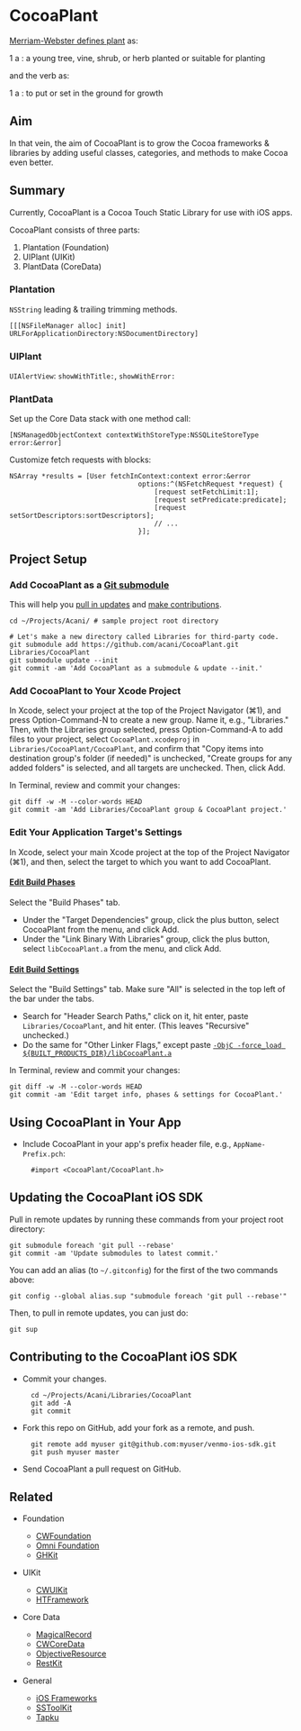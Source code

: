 CocoaPlant
==========

[Merriam-Webster defines plant][1] as:

1 a : a young tree, vine, shrub, or herb planted or suitable for planting

and the verb as:

1 a : to put or set in the ground for growth <plant seeds>


Aim
---

In that vein, the aim of CocoaPlant is to grow the Cocoa frameworks & libraries
by adding useful classes, categories, and methods to make Cocoa even better.


Summary
-------

Currently, CocoaPlant is a Cocoa Touch Static Library for use with iOS apps.

CocoaPlant consists of three parts:

1. Plantation (Foundation)
2. UIPlant (UIKit)
3. PlantData (CoreData)

### Plantation

`NSString` leading & trailing trimming methods.

    [[[NSFileManager alloc] init] URLForApplicationDirectory:NSDocumentDirectory]

### UIPlant

`UIAlertView`: `showWithTitle:`, `showWithError:`

### PlantData

Set up the Core Data stack with one method call:

    [NSManagedObjectContext contextWithStoreType:NSSQLiteStoreType error:&error]

Customize fetch requests with blocks:

    NSArray *results = [User fetchInContext:context error:&error
                                    options:^(NSFetchRequest *request) {
                                        [request setFetchLimit:1];
                                        [request setPredicate:predicate];
                                        [request setSortDescriptors:sortDescriptors];
                                        // ...
                                    }];


Project Setup
-------------

### Add CocoaPlant as a [Git submodule][2]

This will help you [pull in updates][3] and [make contributions][4].

    cd ~/Projects/Acani/ # sample project root directory

    # Let's make a new directory called Libraries for third-party code.
    git submodule add https://github.com/acani/CocoaPlant.git Libraries/CocoaPlant
    git submodule update --init
    git commit -am 'Add CocoaPlant as a submodule & update --init.'


### Add CocoaPlant to Your Xcode Project

In Xcode, select your project at the top of the Project Navigator (⌘1), and press Option-Command-N to create a new group. Name it, e.g., "Libraries." Then, with the Libraries group selected, press Option-Command-A to add files to your project, select `CocoaPlant.xcodeproj` in `Libraries/CocoaPlant/CocoaPlant`, and confirm that "Copy items into destination group's folder (if needed)" is unchecked, "Create groups for any added folders" is selected, and all targets are unchecked. Then, click Add.

In Terminal, review and commit your changes:

    git diff -w -M --color-words HEAD
    git commit -am 'Add Libraries/CocoaPlant group & CocoaPlant project.'


### Edit Your Application Target's Settings

In Xcode, select your main Xcode project at the top of the Project Navigator (⌘1), and then, select the target to which you want to add CocoaPlant.

#### [Edit Build Phases][5]

Select the "Build Phases" tab.

* Under the "Target Dependencies" group, click the plus button, select CocoaPlant from the menu, and click Add.
* Under the "Link Binary With Libraries" group, click the plus button, select `libCocoaPlant.a` from the menu, and click Add.

#### [Edit Build Settings][6]

Select the "Build Settings" tab. Make sure "All" is selected in the top left of the bar under the tabs.

* Search for "Header Search Paths," click on it, hit enter, paste `Libraries/CocoaPlant`, and hit enter. (This leaves "Recursive" unchecked.)
* Do the same for "Other Linker Flags," except paste [`-ObjC -force_load ${BUILT_PRODUCTS_DIR}/libCocoaPlant.a`][7]

In Terminal, review and commit your changes:

    git diff -w -M --color-words HEAD
    git commit -am 'Edit target info, phases & settings for CocoaPlant.'


Using CocoaPlant in Your App
-----------------------

* Include CocoaPlant in your app's prefix header file, e.g., `AppName-Prefix.pch`:

        #import <CocoaPlant/CocoaPlant.h>


<a name="update">Updating the CocoaPlant iOS SDK</a>
-----------------------------------------------

Pull in remote updates by running these commands from your project root directory:

    git submodule foreach 'git pull --rebase'
    git commit -am 'Update submodules to latest commit.'

You can add an alias (to `~/.gitconfig`) for the first of the two commands above:

    git config --global alias.sup "submodule foreach 'git pull --rebase'"

Then, to pull in remote updates, you can just do:

    git sup


<a name="contribute">Contributing to the CocoaPlant iOS SDK</a>
----------------------------------------------------------

* Commit your changes.

        cd ~/Projects/Acani/Libraries/CocoaPlant
        git add -A
        git commit

* Fork this repo on GitHub, add your fork as a remote, and push.

        git remote add myuser git@github.com:myuser/venmo-ios-sdk.git
        git push myuser master

* Send CocoaPlant a pull request on GitHub.


Related
-------

* Foundation
  * [CWFoundation][8]
  * [Omni Foundation][9]
  * [GHKit][10]

* UIKit
  * [CWUIKit][11]
  * [HTFramework][12]

* Core Data
  * [MagicalRecord][13]
  * [CWCoreData][14]
  * [ObjectiveResource][15]
  * [RestKit][16]

* General
  * [iOS Frameworks][17]
  * [SSToolKit][18]
  * [Tapku][19]


  [1]: http://www.merriam-webster.com/dictionary/plant
  [2]: http://book.git-scm.com/5_submodules.html
  [3]: #update
  [4]: #contribute
  [5]: http://j.mp/pBH1KE
  [6]: http://j.mp/mR5Jco
  [7]: http://developer.apple.com/library/mac/#qa/qa1490/_index.html
  [8]: https://github.com/jayway/CWFoundation
  [9]: http://www.omnigroup.com/company/developer/
  [10]: http://gabriel.github.com/gh-kit/
  [11]: https://github.com/jayway/CWUIKit
  [12]: https://github.com/huddletech/HTFramework
  [13]: https://github.com/magicalpanda/MagicalRecord
  [14]: https://github.com/jayway/CWCoreData
  [15]: http://iphoneonrails.com/
  [16]: http://restkit.org/
  [17]: http://iosframeworks.com/
  [18]: http://sstoolk.it/
  [19]: http://tapku.com/
